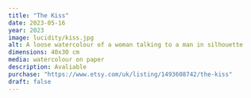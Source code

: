 ```yaml
---
title: "The Kiss"
date: 2023-05-16
year: 2023
image: lucidity/kiss.jpg
alt: A loose watercolour of a woman talking to a man in silhouette
dimensions: 40x30 cm
media: watercolour on paper
description: Avaliable
purchase: "https://www.etsy.com/uk/listing/1493608742/the-kiss"
draft: false
---
```



